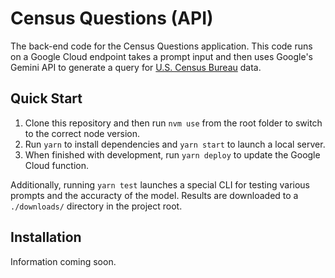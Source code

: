 # Census Questions (API)

The back-end code for the Census Questions application. This code runs on a Google Cloud endpoint takes a prompt input and then uses Google's Gemini API to generate a query for [U.S. Census Bureau](https://www.census.gov/) data.

## Quick Start

1. Clone this repository and then run `nvm use` from the root folder to switch to the correct node version. 
2. Run `yarn` to install dependencies and `yarn start` to launch a local server. 
3. When finished with development, run `yarn deploy` to update the Google Cloud function.

Additionally, running `yarn test` launches a special CLI for testing various prompts and the accuracty of the model. Results are downloaded to a `./downloads/` directory in the project root.

## Installation

Information coming soon.